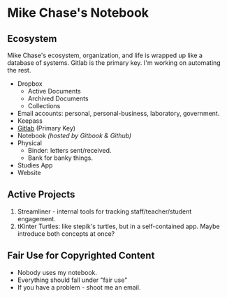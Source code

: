 # Mike Chase's Notebook

## Ecosystem

Mike Chase's ecosystem, organization, and life is wrapped up like a database of systems. Gitlab is the primary key. I'm working on automating the rest.

* Dropbox
  * Active Documents
  * Archived Documents
  * Collections
* Email accounts: personal, personal-business, laboratory, government.
* Keepass
* [Gitlab](https://gitlab.com/MikeChase) (Primary Key)
* Notebook _(hosted by Gitbook & Github)_
* Physical
  * Binder: letters sent/received.
  * Bank for banky things.
* Studies App
* Website

## Active Projects
1. Streamliner - internal tools for tracking staff/teacher/student engagement.
2. tKinter Turtles: like stepik's turtles, but in a self-contained app. Maybe introduce both concepts at once?

## Fair Use for Copyrighted Content
* Nobody uses my notebook.
* Everything should fall under "fair use"
* If you have a problem - shoot me an email.
